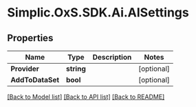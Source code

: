 # Simplic.OxS.SDK.Ai.AISettings

## Properties

Name | Type | Description | Notes
------------ | ------------- | ------------- | -------------
**Provider** | **string** |  | [optional] 
**AddToDataSet** | **bool** |  | [optional] 

[[Back to Model list]](../README.md#documentation-for-models) [[Back to API list]](../README.md#documentation-for-api-endpoints) [[Back to README]](../README.md)

